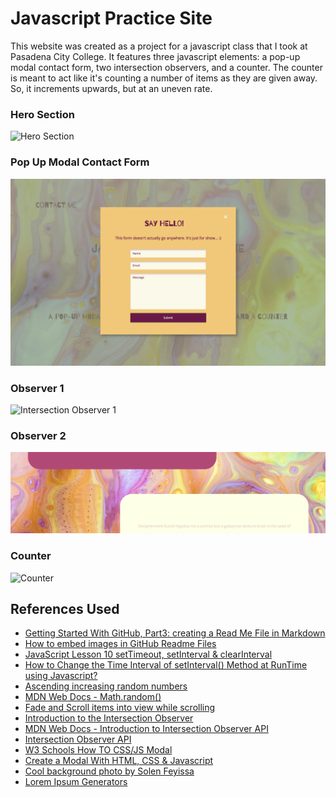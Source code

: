 # Javascript Practice Site

This website was created as a project for a javascript class that I took at Pasadena City College. It features three javascript elements: a pop-up modal contact form, two intersection observers, and a counter.
The counter is meant to act like it's counting a number of items as they are given away. So, it increments upwards, but at an uneven rate. 

### Hero Section
![Hero Section](images/hero.png)

### Pop Up Modal Contact Form
![Pop up Modal Contact Form](images/pop-up.png)

### Observer 1
![Intersection Observer 1](images/observer1.png)

### Observer 2
![Intersection Observer 2](images/observer2.png)

### Counter
![Counter](images/counter.png)

## References Used

* [Getting Started With GitHub, Part3: creating a Read Me File in Markdown](https://youtu.be/yXY3f9jw7fg)
* [How to embed images in GitHub Readme Files](https://youtu.be/R6euByfGaN4)
* [JavaScript Lesson 10 setTimeout, setInterval & clearInterval](https://youtu.be/BVALvvy5bZY)
* [How to Change the Time Interval of setInterval() Method at RunTime using Javascript?](https://www.geeksforgeeks.org/how-to-change-the-time-interval-of-setinterval-method-at-runtime-using-javascript/)
* [Ascending increasing random numbers](https://stackoverflow.com/questions/23022436/ascending-increasing-random-numbers)
* [MDN Web Docs - Math.random()](https://developer.mozilla.org/en-US/docs/Web/JavaScript/Reference/Global_Objects/Math/random)
* [Fade and Scroll items into view while scrolling](https://youtu.be/huVJW23JHKQ)
* [Introduction to the Intersection Observer](https://youtu.be/T8EYosX4NOo)
* [MDN Web Docs - Introduction to Intersection Observer API](https://developer.mozilla.org/en-US/docs/Web/API/Intersection_Observer_API)
* [Intersection Observer API](https://youtu.be/gQ8WggeHoJU)
* [W3 Schools How TO CSS/JS Modal](https://www.w3schools.com/howto/howto_css_modals.asp)
* [Create a Modal With HTML, CSS & Javascript](https://youtu.be/6ophW7Ask_0)
* [Cool background photo by Solen Feyissa](https://unsplash.com/photos/kVG0XF8j5ao)
* [Lorem Ipsum Generators](https://loremipsum.io/ultimate-list-of-lorem-ipsum-generators/)

